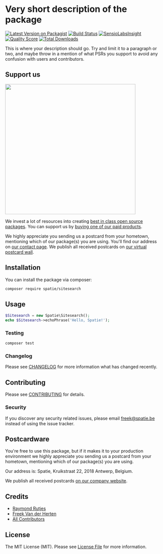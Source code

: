 # Very short description of the package

[![Latest Version on Packagist](https://img.shields.io/packagist/v/spatie/sitesearch.svg?style=flat-square)](https://packagist.org/packages/spatie/sitesearch)
[![Build Status](https://img.shields.io/travis/spatie/sitesearch/master.svg?style=flat-square)](https://travis-ci.org/spatie/sitesearch)
[![SensioLabsInsight](https://img.shields.io/sensiolabs/i/xxxxxxxxx.svg?style=flat-square)](https://insight.sensiolabs.com/projects/xxxxxxxxx)
[![Quality Score](https://img.shields.io/scrutinizer/g/spatie/sitesearch.svg?style=flat-square)](https://scrutinizer-ci.com/g/spatie/sitesearch)
[![Total Downloads](https://img.shields.io/packagist/dt/spatie/sitesearch.svg?style=flat-square)](https://packagist.org/packages/spatie/sitesearch)


This is where your description should go. Try and limit it to a paragraph or two, and maybe throw in a mention of what PSRs you support to avoid any confusion with users and contributors.

## Support us

[<img src="https://github-ads.s3.eu-central-1.amazonaws.com/sitesearch.jpg?t=1" width="419px" />](https://spatie.be/github-ad-click/sitesearch)

We invest a lot of resources into creating [best in class open source packages](https://spatie.be/open-source). You can support us by [buying one of our paid products](https://spatie.be/open-source/support-us).

We highly appreciate you sending us a postcard from your hometown, mentioning which of our package(s) you are using. You'll find our address on [our contact page](https://spatie.be/about-us). We publish all received postcards on [our virtual postcard wall](https://spatie.be/open-source/postcards).

## Installation

You can install the package via composer:

```bash
composer require spatie/sitesearch
```

## Usage

``` php
$Sitesearch = new Spatie\Sitesearch();
echo $Sitesearch->echoPhrase('Hello, Spatie!');
```

### Testing

``` bash
composer test
```

### Changelog

Please see [CHANGELOG](CHANGELOG.md) for more information what has changed recently.

## Contributing

Please see [CONTRIBUTING](CONTRIBUTING.md) for details.

### Security

If you discover any security related issues, please email freek@spatie.be instead of using the issue tracker.

## Postcardware

You're free to use this package, but if it makes it to your production environment we highly appreciate you sending us a postcard from your hometown, mentioning which of our package(s) you are using.

Our address is: Spatie, Kruikstraat 22, 2018 Antwerp, Belgium.

We publish all received postcards [on our company website](https://spatie.be/en/opensource/postcards).

## Credits

- [Raymond Rutjes](https://github.com/rayrutjes)
- [Freek Van der Herten](https://github.com/freekmurze)
- [All Contributors](../../contributors)

## License

The MIT License (MIT). Please see [License File](LICENSE.md) for more information.
